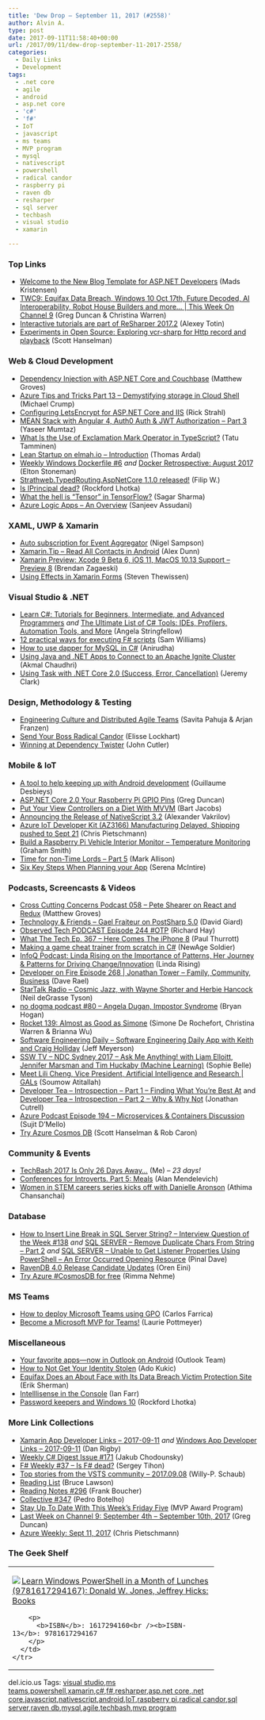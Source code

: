 ```yaml
---
title: 'Dew Drop – September 11, 2017 (#2558)'
author: Alvin A.
type: post
date: 2017-09-11T11:58:40+00:00
url: /2017/09/11/dew-drop-september-11-2017-2558/
categories:
  - Daily Links
  - Development
tags:
  - .net core
  - agile
  - android
  - asp.net core
  - 'c#'
  - 'f#'
  - IoT
  - javascript
  - ms teams
  - MVP program
  - mysql
  - nativescript
  - powershell
  - radical candor
  - raspberry pi
  - raven db
  - resharper
  - sql server
  - techbash
  - visual studio
  - xamarin

---
```

### <a name="top"></a>Top Links

  * <a href="https://blogs.msdn.microsoft.com/webdev/2017/09/08/welcome-to-the-new-blog-template-for-asp-net-developers/" target="_blank">Welcome to the New Blog Template for ASP.NET Developers</a> (Mads Kristensen)
  * <a href="https://channel9.msdn.com/Shows/This+Week+On+Channel+9/TWC9-Equifax-Data-Breach-Windows-10-Oct-17th-Future-Decoded-AI-Interoperability-Robot-House-Builders?WT.mc_id=DX_MVP4025064" target="_blank">TWC9: Equifax Data Breach, Windows 10 Oct 17th, Future Decoded, AI Interoperability, Robot House Builders and more&#8230; | This Week On Channel 9</a> (Greg Duncan & Christina Warren)
  * <a href="https://blog.jetbrains.com/dotnet/2017/09/08/interactive-tutorials-part-resharper-2017-2/" target="_blank">Interactive tutorials are part of ReSharper 2017.2</a> (Alexey Totin)
  * <a href="http://feeds.hanselman.com/~/457994132/0/scotthanselman~Experiments-in-Open-Source-Exploring-vcrsharp-for-Http-record-and-playback.aspx" target="_blank">Experiments in Open Source: Exploring vcr-sharp for Http record and playback</a> (Scott Hanselman)



### <a name="web"></a>Web & Cloud Development

  * <a href="https://blog.couchbase.com/dependency-injection-aspnet-couchbase/" target="_blank">Dependency Injection with ASP.NET Core and Couchbase</a> (Matthew Groves)
  * <a href="http://michaelcrump.net/azure-tips-and-tricks13/" target="_blank">Azure Tips and Tricks Part 13 &#8211; Demystifying storage in Cloud Shell</a> (Michael Crump)
  * <a href="http://feedproxy.google.com/~r/RickStrahl/~3/02LbMIVzgC0/Configuring-LetsEncrypt-for-ASPNET-Core-and-IIS" target="_blank">Configuring LetsEncrypt for ASP.NET Core and IIS</a> (Rick Strahl)
  * <a href="https://www.codeproject.com/Articles/1203649/MEAN-Stack-with-Angular-Auth-Auth-JWT-Authoriza" target="_blank">MEAN Stack with Angular 4, Auth0 Auth & JWT Authorization &#8211; Part 3</a> (Yaseer Mumtaz)
  * <a href="https://www.triplet.fi/blog/what-is-the-use-of-exclamation-mark-operator-in-typescript/" target="_blank">What Is the Use of Exclamation Mark Operator in TypeScript?</a> (Tatu Tamminen)
  * <a href="http://thomasardal.com/lean-startup-on-elmah-io-introduction/" target="_blank">Lean Startup on elmah.io – Introduction</a> (Thomas Ardal)
  * <a href="http://blog.sixeyed.com/weekly-windows-dockerfile-6/" target="_blank">Weekly Windows Dockerfile #6</a> _and_ <a href="http://blog.sixeyed.com/docker-retrospective-august-2017/" target="_blank">Docker Retrospective: August 2017</a> (Elton Stoneman)
  * <a href="https://www.strathweb.com/2017/09/strathweb-typedrouting-aspnetcore-1-1-0-released/" target="_blank">Strathweb.TypedRouting.AspNetCore 1.1.0 released!</a> (Filip W.)
  * <a href="http://www.lhotka.net/weblog/IsIPrincipalDead.aspx" target="_blank">Is IPrincipal dead?</a> (Rockford Lhotka)
  * <a href="https://hackernoon.com/what-the-hell-is-tensor-in-tensorflow-e40dbf0253ee?source=rss----3a8144eabfe3---4" target="_blank">What the hell is “Tensor” in TensorFlow?</a> (Sagar Sharma)
  * <a href="http://feedproxy.google.com/~r/netCurryRecentArticles/~3/xTDuMVISRKw/ShowArticle.aspx" target="_blank">Azure Logic Apps &#8211; An Overview</a> (Sanjeev Assudani)



### <a name="silverlight"></a>XAML, UWP & Xamarin

  * <a href="http://compiledexperience.com/blog/posts/event-aggregator-autosubscribe" target="_blank">Auto subscription for Event Aggregator</a> (Nigel Sampson)
  * <a href="https://alexdunn.org/2017/09/08/xamarin-tip-read-all-contacts-in-android/" target="_blank">Xamarin.Tip – Read All Contacts in Android</a> (Alex Dunn)
  * <a href="https://releases.xamarin.com/preview-xcode-9-beta-6-ios-11-macos-10-13-support-preview-8/" target="_blank">Xamarin Preview: Xcode 9 Beta 6, iOS 11, MacOS 10.13 Support – Preview 8</a> (Brendan Zagaeski)
  * <a href="https://www.thewissen.io/effects-xamarin-forms/" target="_blank">Using Effects in Xamarin Forms</a> (Steven Thewissen)



### <a name="dotnet"></a>Visual Studio & .NET

  * <a href="https://stackify.com/learn-c-sharp-tutorials/" target="_blank">Learn C#: Tutorials for Beginners, Intermediate, and Advanced Programmers</a> _and_ <a href="https://stackify.com/best-csharp-tools/" target="_blank">The Ultimate List of C# Tools: IDEs, Profilers, Automation Tools, and More</a> (Angela Stringfellow)
  * <a href="http://www.codingwithsam.com/12-practical-ways-executing-f-scripts/" target="_blank">12 practical ways for executing F# scripts</a> (Sam Williams)
  * <a href="http://feedproxy.google.com/~r/geekswithblogs/~3/7jE53OLKVVk/how-to-use-dapper-for-mysql-in-c.aspx" target="_blank">How to use dapper for MySQL in C#</a> (Anirudha)
  * <a href="https://dzone.com/articles/using-java-and-net-apps-to-connect-to-an-apache-ig?utm_medium=feed&utm_source=feedpress.me&utm_campaign=Feed%3A+dzone%2Fbig-data" target="_blank">Using Java and .NET Apps to Connect to an Apache Ignite Cluster</a> (Akmal Chaudhri)
  * <a href="http://jeremybytes.blogspot.com/2017/09/using-task-with-net-core-20-success.html" target="_blank">Using Task with .NET Core 2.0 (Success, Error, Cancellation)</a> (Jeremy Clark)



### <a name="design"></a>Design, Methodology & Testing

  * <a href="http://www.infoq.com/articles/engineering-culture-distributed?utm_campaign=infoq_content&utm_source=infoq&utm_medium=feed&utm_term=global" target="_blank">Engineering Culture and Distributed Agile Teams</a> (Savita Pahuja & Arjan Franzen)
  * <a href="https://www.radicalcandor.com/blog/send-boss-radical-candor/" target="_blank">Send Your Boss Radical Candor</a> (Elisse Lockhart)
  * <a href="https://hackernoon.com/winning-at-dependency-twister-d499c198aec5?source=rss----3a8144eabfe3---4" target="_blank">Winning at Dependency Twister</a> (John Cutler)



### <a name="mobile"></a>Mobile & IoT

  * <a href="https://android.jlelse.eu/a-tool-to-help-keeping-up-with-android-development-61a3112850c7?source=rss----8fca399d4de---4" target="_blank">A tool to help keeping up with Android development</a> (Guillaume Desbieys)
  * <a href="https://channel9.msdn.com/coding4fun/blog/ASPNET-Core-20-Your-Raspberry-Pi-GPIO-Pins?WT.mc_id=DX_MVP4025064" target="_blank">ASP.NET Core 2.0 Your Raspberry Pi GPIO Pins</a> (Greg Duncan)
  * <a href="https://code.tutsplus.com/tutorials/put-your-view-controllers-on-a-diet-with-mvvm--cms-29473" target="_blank">Put Your View Controllers on a Diet With MVVM</a> (Bart Jacobs)
  * <a href="https://www.nativescript.org/blog/announcing-the-release-of-nativescript-3.2" target="_blank">Announcing the Release of NativeScript 3.2</a> (Alexander Vakrilov)
  * <a href="https://buildazure.com/2017/09/08/azure-iot-developer-kit-az3166-manufacturing-delayed-shipping-pushed-to-sept-21/" target="_blank">Azure IoT Developer Kit (AZ3166) Manufacturing Delayed, Shipping pushed to Sept 21</a> (Chris Pietschmann)
  * <a href="https://pleasereleaseme.net/build-a-raspberry-pi-vehicle-interior-monitor-temperature-monitoring/" target="_blank">Build a Raspberry Pi Vehicle Interior Monitor – Temperature Monitoring</a> (Graham Smith)
  * <a href="http://feedproxy.google.com/~r/StylingAndroid/~3/8XmMdJ3wWfk/" target="_blank">Time for non-Time Lords – Part 5</a> (Mark Allison)
  * <a href="https://developer.amazon.com/blogs/appstore/post/6d2f0fe8-2e21-4573-81ad-55c500b138df/six-key-steps-when-planning-your-app" target="_blank">Six Key Steps When Planning your App</a> (Serena McIntire)



### <a name="podcasts"></a>Podcasts, Screencasts & Videos

  * <a href="http://feedproxy.google.com/~r/CrossCuttingConcerns/~3/EYqUrVvzHJs/Podcast-058-Pete-Shearer-on-React-and-Redux" target="_blank">Cross Cutting Concerns Podcast 058 &#8211; Pete Shearer on React and Redux</a> (Matthew Groves)
  * <a href="http://DavidGiard.com/2017/09/11/GaelFraiteurOnPostSharp50.aspx" target="_blank">Technology & Friends &#8211; Gael Fraiteur on PostSharp 5.0</a> (David Giard)
  * <a href="https://www.windowsobserver.com/2017/09/09/observed-tech-podcast-episode-244-otp/" target="_blank">Observed Tech PODCAST Episode 244 #OTP</a> (Richard Hay)
  * <a href="https://www.thurrott.com/podcasts/what-the-tech/134650/tech-ep-367-comes-iphone-8" target="_blank">What The Tech Ep. 367 – Here Comes The iPhone 8</a> (Paul Thurrott)
  * <a href="https://www.youtube.com/watch?v=OKJsbDDh5CE" target="_blank">Making a game cheat trainer from scratch in C#</a> (NewAge Soldier)
  * <a href="http://www.infoq.com/podcasts/linda-rising-patterns-innovation?utm_campaign=infoq_content&utm_source=infoq&utm_medium=feed&utm_term=global" target="_blank">InfoQ Podcast: Linda Rising on the Importance of Patterns, Her Journey & Patterns for Driving Change/Innovation</a> (Linda Rising)
  * <a href="http://developeronfire.com/podcast/episode-268-jonathan-tower-family-community-business" target="_blank">Developer on Fire Episode 268 | Jonathan Tower &#8211; Family, Community, Business</a> (Dave Rael)
  * <a href="https://soundcloud.com/startalk/cosmic-jazz-with-wayne-shorter-and-herbie-hancock" target="_blank">StarTalk Radio &#8211; Cosmic Jazz, with Wayne Shorter and Herbie Hancock</a> (Neil deGrasse Tyson)
  * <a href="http://feedproxy.google.com/~r/NoDogmaPodcast/~3/KBJtvjG2DO0/" target="_blank">no dogma podcast #80 &#8211; Angela Dugan, Impostor Syndrome</a> (Bryan Hogan)
  * <a href="http://relay.fm/rocket/139" target="_blank">Rocket 139: Almost as Good as Simone</a> (Simone De Rochefort, Christina Warren & Brianna Wu)
  * <a href="http://softwareengineeringdaily.com/2017/09/08/software-engineering-daily-app-with-keith-and-craig-holliday/" target="_blank">Software Engineering Daily &#8211; Software Engineering Daily App with Keith and Craig Holliday</a> (Jeff Meyerson)
  * <a href="https://tv.ssw.com/7262/ndc-sydney-2017-ask-me-anything-liam-elloitt-jennifer-marsman-tim-huckaby-machine-learning" target="_blank">SSW TV &#8211; NDC Sydney 2017 – Ask Me Anything! with Liam Elloitt, Jennifer Marsman and Tim Huckaby (Machine Learning)</a> (Sophie Belle)
  * <a href="https://channel9.msdn.com/Shows/GALs/Meet-Lili-Cheng-Vice-President-Artificial-Intelligence-and-Research?WT.mc_id=DX_MVP4025064" target="_blank">Meet Lili Cheng, Vice President, Artificial Intelligence and Research | GALs</a> (Soumow Atitallah)
  * <a href="http://developertea.simplecast.fm/episodes/55701897/introspection-part-1-finding-what-you-re-best-at" target="_blank">Developer Tea &#8211; Introspection &#8211; Part 1 &#8211; Finding What You&#8217;re Best At</a> and <a href="http://developertea.simplecast.fm/episodes/4d8a5671/introspection-part-2-why-why-not" target="_blank">Developer Tea &#8211; Introspection &#8211; Part 2 &#8211; Why & Why Not</a> (Jonathan Cutrell)
  * <a href="http://azpodcast.azurewebsites.net/post/Episode-194-Microservices-Containers-Discussion" target="_blank">Azure Podcast Episode 194 &#8211; Microservices & Containers Discussion</a> (Sujit D&#8217;Mello)
  * <a href="https://channel9.msdn.com/Shows/Azure-Friday/Try-Azure-Cosmos-DB?WT.mc_id=DX_MVP4025064" target="_blank">Try Azure Cosmos DB</a> (Scott Hanselman & Rob Caron)



### <a name="events"></a>Community & Events

  * <a href="http://feedproxy.google.com/~r/alvinashcraft/~3/wAK-yxxhGFU/" target="_blank">TechBash 2017 Is Only 26 Days Away…</a> (Me) _&#8211; 23 days!_
  * <a href="https://blog.ailon.org/conferences-for-introverts-part-5-meals-fcf1bb1bb087?source=rss-7f6a1877be4b------2" target="_blank">Conferences for Introverts. Part 5: Meals</a> (Alan Mendelevich)
  * <a href="https://blogs.microsoft.com/firehose/2017/09/08/women-in-stem-careers-series-kicks-off-with-danielle-aronson/" target="_blank">Women in STEM careers series kicks off with Danielle Aronson</a> (Athima Chansanchai)



### <a name="sql"></a>Database

  * <a href="https://blog.sqlauthority.com/2017/09/10/insert-line-break-sql-server-string-interview-question-week-138/" target="_blank">How to Insert Line Break in SQL Server String? – Interview Question of the Week #138</a> _and_ <a href="https://blog.sqlauthority.com/2017/09/11/sql-server-remove-duplicate-chars-string-part-2/" target="_blank">SQL SERVER – Remove Duplicate Chars From String – Part 2</a> _and_ <a href="https://blog.sqlauthority.com/2017/09/09/sql-server-unable-get-listener-properties-using-powershell-error-occurred-opening-resource/" target="_blank">SQL SERVER – Unable to Get Listener Properties Using PowerShell – An Error Occurred Opening Resource</a> (Pinal Dave)
  * <a href="http://feedproxy.google.com/~r/AyendeRahien/~3/pE9zyyoPDpc/ravendb-4-0-release-candidate-updates" target="_blank">RavenDB 4.0 Release Candidate Updates</a> (Oren Eini)
  * <a href="https://azure.microsoft.com/blog/try-azure-cosmosdb-for-free/" target="_blank">Try Azure #CosmosDB for free</a> (Rimma Nehme)



### MS Teams<a name="ps"></a>

  * <a href="https://blogs.technet.microsoft.com/uclobby/2017/09/08/how-to-deploy-microsoft-teams-using-gpo/" target="_blank">How to deploy Microsoft Teams using GPO</a> (Carlos Farrica)
  * <a href="https://techcommunity.microsoft.com/t5/Microsoft-Teams-Blog/Become-a-Microsoft-MVP-for-Teams/ba-p/102130" target="_blank">Become a Microsoft MVP for Teams!</a> (Laurie Pottmeyer)



### <a name="misc"></a>Miscellaneous

  * <a href="http://blogs.office.com/en-us/2017/09/08/your-favorite-apps-now-in-outlook-on-android/" target="_blank">Your favorite apps—now in Outlook on Android</a> (Outlook Team)
  * <a href="https://auth0.com/blog/how-to-not-get-your-identity-stolen/" target="_blank">How to Not Get Your Identity Stolen</a> (Ado Kukic)
  * <a href="https://www.inc.com/erik-sherman/equifax-does-an-about-face-with-its-data-breach-vi.html" target="_blank">Equifax Does an About Face with Its Data Breach Victim Protection Site</a> (Erik Sherman)
  * <a href="https://blogs.technet.microsoft.com/poshchap/2017/09/08/intelllisense-in-the-console/" target="_blank">Intelllisense in the Console</a> (Ian Farr)
  * <a href="http://www.lhotka.net/weblog/PasswordKeepersAndWindows10.aspx" target="_blank">Password keepers and Windows 10</a> (Rockford Lhotka)



### <a name="links"></a>More Link Collections

  * <a href="https://www.allaboutxamarin.com/2017/09/xamarin-app-developer-links-2017-09-11/" target="_blank">Xamarin App Developer Links &#8211; 2017-09-11</a> _and_ <a href="https://www.windowsappdev.com/2017/09/windows-app-developer-links-2017-09-11/" target="_blank">Windows App Developer Links &#8211; 2017-09-11</a> (Dan Rigby)
  * <a href="http://feedproxy.google.com/~r/digest-csharp/~3/vLW-5M4rBDg/171" target="_blank">Weekly C# Digest Issue #171</a> (Jakub Chodounsky)
  * <a href="https://sergeytihon.com/2017/09/09/f-weekly-37-is-f-dead/" target="_blank">F# Weekly #37 – Is F# dead?</a> (Sergey Tihon)
  * <a href="https://blogs.msdn.microsoft.com/devops/2017/09/09/top-stories-from-the-vsts-community-2017-09-08/" target="_blank">Top stories from the VSTS community – 2017.09.08</a> (Willy-P. Schaub)
  * <a href="http://www.brucelawson.co.uk/2017/reading-list-178/" target="_blank">Reading List</a> (Bruce Lawson)
  * <a href="http://www.frankysnotes.com/2017/09/reading-notes-296.html" target="_blank">Reading Notes #296</a> (Frank Boucher)
  * <a href="http://feedproxy.google.com/~r/tympanus/~3/ZvSnbLi0s28/" target="_blank">Collective #347</a> (Pedro Botelho)
  * <a href="https://blogs.msdn.microsoft.com/mvpawardprogram/2017/09/08/friday-five-september-8th/" target="_blank">Stay Up To Date With This Week’s Friday Five</a> (MVP Award Program)
  * <a href="https://channel9.msdn.com/Blogs/C9Team/Last-Week-on-Channel-9-September-4th-September-10th-2017?WT.mc_id=DX_MVP4025064" target="_blank">Last Week on Channel 9: September 4th &#8211; September 10th, 2017</a> (Greg Duncan)
  * <a href="https://buildazure.com/2017/09/11/azure-weekly-sept-11-2017/" target="_blank">Azure Weekly: Sept 11, 2017</a> (Chris Pietschmann)



### <a name="shelf"></a>The Geek Shelf

<div class="wlWriterEditableSmartContent" id="scid:7dc1bd33-94bd-46fd-a20b-0131235bcd47:5c6bb443-0dbb-44ed-9db7-801434d6aa4b" style="margin: 0px; padding: 0px; float: none; display: inline;">
  <table cellspacing="0" cellpadding="2" width="400" border="0" unselectable="on">
    <tr>
      <td valign="top" width="400">
        <p>
          <a title="Learn Windows PowerShell in a Month of Lunches (9781617294167): Donald W. Jones, Jeffrey Hicks: Books" href="http://www.amazon.com/exec/obidos/ASIN/1617294160/amavin-20"><img data-recalc-dims="1" decoding="async" src="https://i0.wp.com/images-na.ssl-images-amazon.com/images/I/51oYzgTCiyL._AC_US218_.jpg?w=660&#038;ssl=1" border="0" align="left" style="float:left" />Learn Windows PowerShell in a Month of Lunches (9781617294167): Donald W. Jones, Jeffrey Hicks: Books</a>
        </p>
        
        <p>
          <b>ISBN</b>: 1617294160<br /><b>ISBN-13</b>: 9781617294167
        </p>
      </td>
    </tr>
  </table>
</div>



<div class="wlWriterEditableSmartContent" id="scid:77ECF5F8-D252-44F5-B4EB-D463C5396A79:dd1be268-e6d7-4abb-8808-92cfe7571697" style="margin: 0px; padding: 0px; float: none; display: inline;">
  del.icio.us Tags: <a href="http://del.icio.us/popular/visual+studio" rel="tag">visual studio</a>,<a href="http://del.icio.us/popular/ms+teams" rel="tag">ms teams</a>,<a href="http://del.icio.us/popular/powershell" rel="tag">powershell</a>,<a href="http://del.icio.us/popular/xamarin" rel="tag">xamarin</a>,<a href="http://del.icio.us/popular/c%23" rel="tag">c#</a>,<a href="http://del.icio.us/popular/f%23" rel="tag">f#</a>,<a href="http://del.icio.us/popular/resharper" rel="tag">resharper</a>,<a href="http://del.icio.us/popular/asp.net+core" rel="tag">asp.net core</a>,<a href="http://del.icio.us/popular/.net+core" rel="tag">.net core</a>,<a href="http://del.icio.us/popular/javascript" rel="tag">javascript</a>,<a href="http://del.icio.us/popular/nativescript" rel="tag">nativescript</a>,<a href="http://del.icio.us/popular/android" rel="tag">android</a>,<a href="http://del.icio.us/popular/IoT" rel="tag">IoT</a>,<a href="http://del.icio.us/popular/raspberry+pi" rel="tag">raspberry pi</a>,<a href="http://del.icio.us/popular/radical+candor" rel="tag">radical candor</a>,<a href="http://del.icio.us/popular/sql+server" rel="tag">sql server</a>,<a href="http://del.icio.us/popular/raven+db" rel="tag">raven db</a>,<a href="http://del.icio.us/popular/mysql" rel="tag">mysql</a>,<a href="http://del.icio.us/popular/agile" rel="tag">agile</a>,<a href="http://del.icio.us/popular/techbash" rel="tag">techbash</a>,<a href="http://del.icio.us/popular/mvp+program" rel="tag">mvp program</a>
</div>